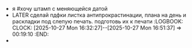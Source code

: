 - я #хочу штамп с меняющейся датой
- LATER сделай пдфки листка антипрокрастинации, плана на день и раскладки под слепую печать. подготовь их к печати
  :LOGBOOK:
  CLOCK: [2025-10-27 Mon 16:32:27]--[2025-10-27 Mon 16:51:37] =>  00:19:10
  :END:
-